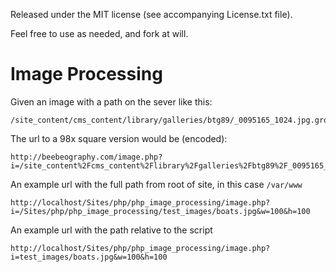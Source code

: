 Released under the MIT license (see accompanying License.txt file).

Feel free to use as needed, and fork at will.

Image Processing
================

Given an image with a path on the sever like this:

    /site_content/cms_content/library/galleries/btg89/_0095165_1024.jpg.group/_0095165_1024.jpg

The url to a 98x square version would be (encoded):

    http://beebeography.com/image.php?i=/site_content%2Fcms_content%2Flibrary%2Fgalleries%2Fbtg89%2F_0095165_1024.jpg.group%2F_0095165_1024.jpg&w=98px&h=98px

An example url with the full path from root of site, in this case `/var/www`

    http://localhost/Sites/php/php_image_processing/image.php?i=/Sites/php/php_image_processing/test_images/boats.jpg&w=100&h=100

An example url with the path relative to the script

    http://localhost/Sites/php/php_image_processing/image.php?i=test_images/boats.jpg&w=100&h=100

